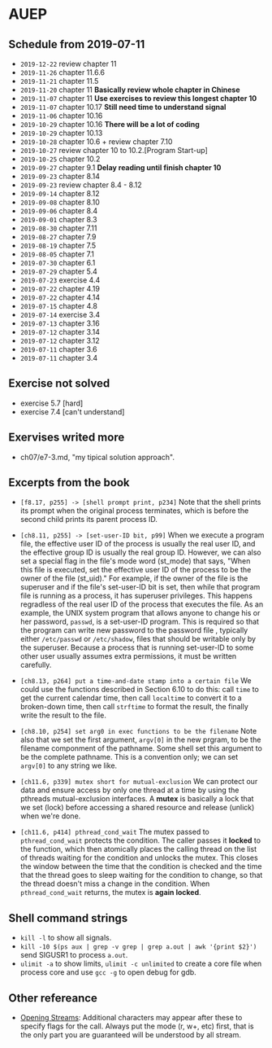 # AUEP

## Schedule from 2019-07-11

- `2019-12-22` review chapter 11
- `2019-11-26` chapter 11.6.6
- `2019-11-21` chapter 11.5
- `2019-11-20` chapter 11 **Basically review whole chapter in Chinese**
- `2019-11-07` chapter 11 **Use exercises to review this longest chapter 10**
- `2019-11-07` chapter 10.17 **Still need time to understand signal**
- `2019-11-06` chapter 10.16
- `2019-10-29` chapter 10.16 **There will be a lot of coding**
- `2019-10-29` chapter 10.13
- `2019-10-28` chapter 10.6 + review chapter 7.10
- `2019-10-27` review chapter 10 to 10.2.[Program Start-up]
- `2019-10-25` chapter 10.2
- `2019-09-27` chapter 9.1 **Delay reading until finish chapter 10**
- `2019-09-23` chapter 8.14
- `2019-09-23` review chapter 8.4 - 8.12
- `2019-09-14` chapter 8.12
- `2019-09-08` chapter 8.10
- `2019-09-06` chapter 8.4
- `2019-09-01` chapter 8.3
- `2019-08-30` chapter 7.11
- `2019-08-27` chapter 7.9
- `2019-08-19` chapter 7.5
- `2019-08-05` chapter 7.1
- `2019-07-30` chapter 6.1
- `2019-07-29` chapter 5.4
- `2019-07-23` exercise 4.4
- `2019-07-22` chapter 4.19
- `2019-07-22` chapter 4.14
- `2019-07-15` chapter 4.8
- `2019-07-14` exercise 3.4
- `2019-07-13` chapter 3.16
- `2019-07-12` chapter 3.14
- `2019-07-12` chapter 3.12
- `2019-07-11` chapter 3.6
- `2019-07-11` chapter 3.4

## Exercise not solved

- exercise 5.7 [hard]
- exercise 7.4 [can't understand]

## Exervises writed more

- ch07/e7-3.md, "my tipical solution approach".

## Excerpts from the book

- `[f8.17, p255] -> [shell prompt print, p234]`
Note that the shell prints its prompt when the original process
terminates, which is before the second child prints its parent process ID.

-  `[ch8.11, p255] -> [set-user-ID bit, p99]`
When we execute a program file, the effective user ID of the process is usually
the real user ID, and the effective group ID is usually the real group ID.
However, we can also set a special flag in the file's mode word (st_mode) that
says, "When this file is executed, set the effective user ID of the process to
be the owner of the file (st_uid)."
For example, if the owner of the file is the superuser and if the file's
set-user-ID bit is set, then while that program file is running as a process, it
has superuser privileges. This happens regradless of the real user ID of the
process that executes the file. As an example, the UNIX system program that
allows anyone to change his or her password, `passwd`, is a set-user-ID program.
This is required so that the program can write new password to the password file
, typically either `/etc/passwd` or `/etc/shadow`, files that should be writable
only by the superuser. Because a process that is running set-user-ID to some
other user usually assumes extra permissions, it must be written carefully.

- `[ch8.13, p264] put a time-and-date stamp into a certain file`
We could use the functions described in Section 6.10 to do this: call `time` to
get the current calendar time, then call `localtime` to convert it to a
broken-down time, then call `strftime` to format the result, the finally write
the result to the file.

- `[ch8.10, p254] set arg0 in exec functions to be the filename`
Note also that we set the first argument, `argv[0]` in the new prgram, to be the
filename componment of the pathname. Some shell set this argument to be the
complete pathname. This is a convention only; we can set `argv[0]` to any string
we like.

- `[ch11.6, p339] mutex short for mutual-exclusion`
We can protect our data and ensure access by only one thread at a time by using
the pthreads mutual-exclusion interfaces. A **mutex** is basically a lock that
we set (lock) before accessing a shared resource and release (unlick) when we're
done.  

- `[ch11.6, p414] pthread_cond_wait`
The mutex passed to `pthread_cond_wait` protects the condition. The caller
passes it **locked** to the function, which then atomically places the calling
thread on the list of threads waiting for the condition and unlocks the mutex.
This closes the window between the time that the condition is checked and the
time that the thread goes to sleep waiting for the condition to change, so that
the thread doesn't miss a change in the condition. When `pthread_cond_wait`
returns, the mutex is **again locked**.


## Shell command strings
- `kill -l` to show all signals.
- `kill -10 $(ps aux | grep -v grep | grep a.out | awk '{print $2}')` send
SIGUSR1 to process `a.out`.
- `ulimit -a` to show limits, `ulimit -c unlimited` to create a core file when
process core and use `gcc -g` to open debug for gdb.

## Other refereance
- [Opening Streams](
https://www.gnu.org/software/libc/manual/html_node/Opening-Streams.html):
Additional characters may appear after these to specify flags for the call.
Always put the mode
(r, w+, etc) first, that is the only part you are guaranteed will be understood
by all stream. 

